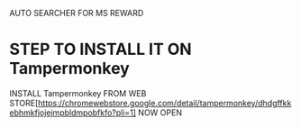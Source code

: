 AUTO SEARCHER FOR MS REWARD 
# STEP TO INSTALL IT ON Tampermonkey
INSTALL Tampermonkey FROM WEB STORE[https://chromewebstore.google.com/detail/tampermonkey/dhdgffkkebhmkfjojejmpbldmpobfkfo?pli=1]
NOW OPEN 
